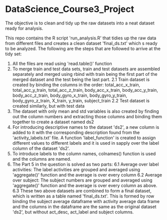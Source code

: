 # DataScience_Course3_Project
The objective is to clean and tidy up the raw datasets into a neat dataset ready for analysis.

This repo contains the R script 'run_analysis.R' that tidies up the raw data from different files and creates a clean dataset 'final_ds.txt' which s ready to be analyzed. The following are the steps that are followed to arrive at the tidy set:

1. All the files are read using 'read.table()' function
2. To merge train and test data sets, train and test datasets are assembled separately and merged using rbind with train being the first part of the merged dataset and the test being the last part.
  2.1 Train dataset is created by binding the columns in the order: total_acc_x_train, total_acc_y_train, total_acc_z_train, 
                                                                    body_acc_x_train, body_acc_y_train, body_acc_z_train, 
                                                                    body_gyro_x_train, body_gyro_y_train, body_gyro_z_train, 
                                                                    X_train, y_train, subject_train
  2.2 Test dataset is created similarly, but with test data
3. The dataset with only mean and std variables is also created by finding out the column numbers and extracting those columns and binding them together to create a dataset named ds2
4. For introducing descriptive names to the dataset 'ds2', a new column is added to it with the corresponding description found from the 'activity_labels.txt' file. A function 'label_function' is created to assign different values to different labels and it is used in sapply over the label column of the dataset 'ds2'.
5. To introduce labels to the column names, colnames() function is used and the columns are named.
6. The Part 5 in the question is solved as two parts:
  6.1 Average over label activities: The label activities are grouped and averaged using 'aggregate()' function and the average is over every column
  6.2 Average over subject: The subject numbers are grouped and averaged using 'aggregate()' function and the average is over every column as above.
  6.3 These two above datasets are combined to form a final dataset, which is written as a table named 'final_ds.txt'. This is formed by row binding the subject average dataframe with activity average data frame and the columns in the dataframe are the same as the original dataset 'ds2', but without act_desc, act_label and subject columns.
